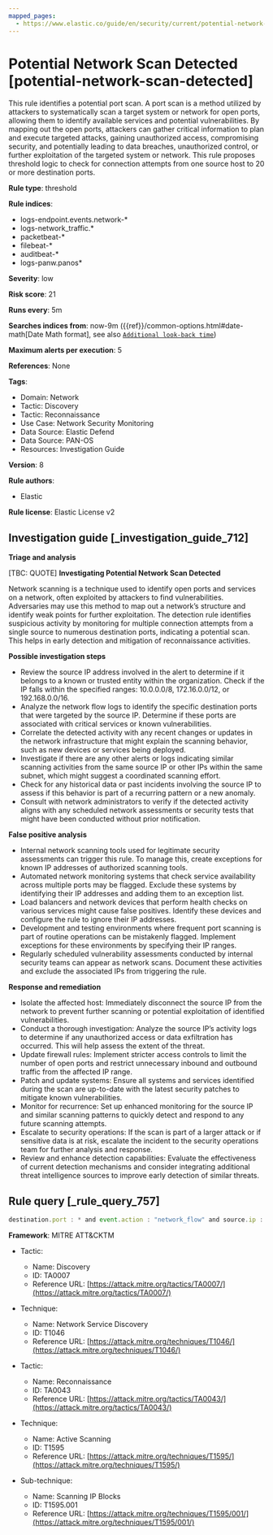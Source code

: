 ```yaml
---
mapped_pages:
  - https://www.elastic.co/guide/en/security/current/potential-network-scan-detected.html
---
```


# Potential Network Scan Detected [potential-network-scan-detected]

This rule identifies a potential port scan. A port scan is a method utilized by attackers to systematically scan a target system or network for open ports, allowing them to identify available services and potential vulnerabilities. By mapping out the open ports, attackers can gather critical information to plan and execute targeted attacks, gaining unauthorized access, compromising security, and potentially leading to data breaches, unauthorized control, or further exploitation of the targeted system or network. This rule proposes threshold logic to check for connection attempts from one source host to 20 or more destination ports.

**Rule type**: threshold

**Rule indices**:

* logs-endpoint.events.network-*
* logs-network_traffic.*
* packetbeat-*
* filebeat-*
* auditbeat-*
* logs-panw.panos*

**Severity**: low

**Risk score**: 21

**Runs every**: 5m

**Searches indices from**: now-9m ({{ref}}/common-options.html#date-math[Date Math format], see also [`Additional look-back time`](docs-content://solutions/security/detect-and-alert/create-detection-rule.md#rule-schedule))

**Maximum alerts per execution**: 5

**References**: None

**Tags**:

* Domain: Network
* Tactic: Discovery
* Tactic: Reconnaissance
* Use Case: Network Security Monitoring
* Data Source: Elastic Defend
* Data Source: PAN-OS
* Resources: Investigation Guide

**Version**: 8

**Rule authors**:

* Elastic

**Rule license**: Elastic License v2

## Investigation guide [_investigation_guide_712]

**Triage and analysis**

[TBC: QUOTE]
**Investigating Potential Network Scan Detected**

Network scanning is a technique used to identify open ports and services on a network, often exploited by attackers to find vulnerabilities. Adversaries may use this method to map out a network’s structure and identify weak points for further exploitation. The detection rule identifies suspicious activity by monitoring for multiple connection attempts from a single source to numerous destination ports, indicating a potential scan. This helps in early detection and mitigation of reconnaissance activities.

**Possible investigation steps**

* Review the source IP address involved in the alert to determine if it belongs to a known or trusted entity within the organization. Check if the IP falls within the specified ranges: 10.0.0.0/8, 172.16.0.0/12, or 192.168.0.0/16.
* Analyze the network flow logs to identify the specific destination ports that were targeted by the source IP. Determine if these ports are associated with critical services or known vulnerabilities.
* Correlate the detected activity with any recent changes or updates in the network infrastructure that might explain the scanning behavior, such as new devices or services being deployed.
* Investigate if there are any other alerts or logs indicating similar scanning activities from the same source IP or other IPs within the same subnet, which might suggest a coordinated scanning effort.
* Check for any historical data or past incidents involving the source IP to assess if this behavior is part of a recurring pattern or a new anomaly.
* Consult with network administrators to verify if the detected activity aligns with any scheduled network assessments or security tests that might have been conducted without prior notification.

**False positive analysis**

* Internal network scanning tools used for legitimate security assessments can trigger this rule. To manage this, create exceptions for known IP addresses of authorized scanning tools.
* Automated network monitoring systems that check service availability across multiple ports may be flagged. Exclude these systems by identifying their IP addresses and adding them to an exception list.
* Load balancers and network devices that perform health checks on various services might cause false positives. Identify these devices and configure the rule to ignore their IP addresses.
* Development and testing environments where frequent port scanning is part of routine operations can be mistakenly flagged. Implement exceptions for these environments by specifying their IP ranges.
* Regularly scheduled vulnerability assessments conducted by internal security teams can appear as network scans. Document these activities and exclude the associated IPs from triggering the rule.

**Response and remediation**

* Isolate the affected host: Immediately disconnect the source IP from the network to prevent further scanning or potential exploitation of identified vulnerabilities.
* Conduct a thorough investigation: Analyze the source IP’s activity logs to determine if any unauthorized access or data exfiltration has occurred. This will help assess the extent of the threat.
* Update firewall rules: Implement stricter access controls to limit the number of open ports and restrict unnecessary inbound and outbound traffic from the affected IP range.
* Patch and update systems: Ensure all systems and services identified during the scan are up-to-date with the latest security patches to mitigate known vulnerabilities.
* Monitor for recurrence: Set up enhanced monitoring for the source IP and similar scanning patterns to quickly detect and respond to any future scanning attempts.
* Escalate to security operations: If the scan is part of a larger attack or if sensitive data is at risk, escalate the incident to the security operations team for further analysis and response.
* Review and enhance detection capabilities: Evaluate the effectiveness of current detection mechanisms and consider integrating additional threat intelligence sources to improve early detection of similar threats.


## Rule query [_rule_query_757]

```js
destination.port : * and event.action : "network_flow" and source.ip : (10.0.0.0/8 or 172.16.0.0/12 or 192.168.0.0/16)
```

**Framework**: MITRE ATT&CKTM

* Tactic:

    * Name: Discovery
    * ID: TA0007
    * Reference URL: [https://attack.mitre.org/tactics/TA0007/](https://attack.mitre.org/tactics/TA0007/)

* Technique:

    * Name: Network Service Discovery
    * ID: T1046
    * Reference URL: [https://attack.mitre.org/techniques/T1046/](https://attack.mitre.org/techniques/T1046/)

* Tactic:

    * Name: Reconnaissance
    * ID: TA0043
    * Reference URL: [https://attack.mitre.org/tactics/TA0043/](https://attack.mitre.org/tactics/TA0043/)

* Technique:

    * Name: Active Scanning
    * ID: T1595
    * Reference URL: [https://attack.mitre.org/techniques/T1595/](https://attack.mitre.org/techniques/T1595/)

* Sub-technique:

    * Name: Scanning IP Blocks
    * ID: T1595.001
    * Reference URL: [https://attack.mitre.org/techniques/T1595/001/](https://attack.mitre.org/techniques/T1595/001/)



